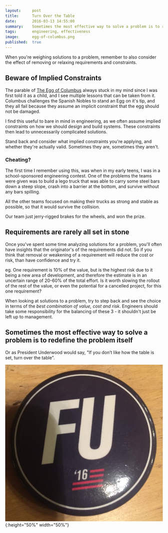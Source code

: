 ```yaml
---
layout:     post
title:      Turn Over the Table
date:       2016-03-13 14:55:00
summary:    Sometimes the most effective way to solve a problem is to redefine the problem itself
tags:       engineering, effectiveness
image:      egg-of-columbus.png
published:  true
---
```


When you're weighing solutions to a problem, remember to also consider the effect of removing or relaxing requirements and constraints.


## Beware of Implied Constraints

The parable of [The Egg of Columbus](https://en.wikipedia.org/wiki/Egg_of_Columbus) always stuck in my mind since I was first told it as a child, and I see multiple lessons that can be taken from it. 
Columbus challenges the Spanish Nobles to stand an Egg on it's tip, and they all fail because they assume an implicit constraint that the egg should not be damaged.

I find this useful to bare in mind in engineering, as we often assume implied constraints on how we should design and build systems. These constraints then lead to unnecessarily complicated solutions.

Stand back and consider what implied constraints you're applying, and whether they're actually valid. Sometimes they are, sometimes they aren't.

### Cheating?

The first time I remember using this, was when in my early teens, I was in a school-sponsored engineering contest. One of the problems the teams were given was to build a lego truck that was able to carry some steel bars down a steep slope, crash into a barrier at the bottom, and survive without any bars spilling.

All the other teams focused on making their trucks as strong and stable as possible, so that it would survive the collision.

Our team just jerry-rigged brakes for the wheels, and won the prize.


## Requirements are rarely all set in stone

Once you've spent some time analyzing solutions for a problem, you'll often have insights that the originator's of the requirements did not. So if you think that removal or weakening of a requirement will reduce the cost or risk, than have confidence and try it.

eg. One requirement is 10% of the value, but is the highest risk due to it being a new area of development, and therefore the estimate is in an uncertain range of 20-60% of the total effort. Is it worth slowing the rollout of the rest of the value, or even the potential for a cancelled project, for this one requirement?

When looking at solutions to a problem, try to step back and see the choice in terms of the _best combination of value, cost and risk_. Engineers should take some responsibility for the balancing of these 3 - it shouldn't just be left up to management.


## Sometimes the most effective way to solve a problem is to redefine the problem itself

Or as President Underwood would say, "If you don’t like how the table is set, turn over the table". 

![](/assets/fu2016.jpg){:height="50%" width="50%"}

